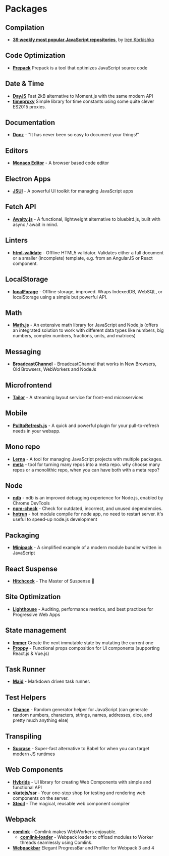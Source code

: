 # Packages

## Compilation

* **[39 weekly most popular JavaScript repositories](https://itnext.io/39-most-popular-javascript-open-source-projects-on-github-june-2018-bae92be1a886)**, by [Iren Korkishko](https://itnext.io/@Iren.Korkishko)

## Code Optimization

* **[Prepack](https://prepack.io/)** Prepack is a tool that optimizes JavaScript source code

## Date & Time

* **[DayJS](https://github.com/xx45/dayjs)** Fast 2kB alternative to Moment.js with the same modern API
* **[timeproxy](https://github.com/selbekk/timeproxy)** Simple library for time constants using some quite clever ES2015 proxies.

## Documentation

* **[Docz](https://github.com/pedronauck/docz/)** - "It has never been so easy to document your things!"

## Editors

* **[Monaco Editor](https://github.com/Microsoft/monaco-editor)** - A browser based code editor

## Electron Apps

* **[JSUI](https://github.com/kitze/JSUI)** - A powerful UI toolkit for managing JavaScript apps

## Fetch API

* **[Awaity.js](https://github.com/asfktz/Awaity.js)** - A functional, lightweight alternative to bluebird.js, built with async / await in mind.

## Linters

* **[html-validate](https://www.npmjs.com/package/html-validate)** - Offline HTML5 validator. Validates either a full document or a smaller (incomplete) template, e.g. from an AngularJS or React component.

## LocalStorage

* **[localForage](https://github.com/localForage/localForage)** - Offline storage, improved. Wraps IndexedDB, WebSQL, or localStorage using a simple but powerful API.

## Math

* **[Math.js](https://github.com/josdejong/mathjs/)** - An extensive math library for JavaScript and Node.js (offers an integrated solution to work with different data types like numbers, big numbers, complex numbers, fractions, units, and matrices)

## Messaging

* **[BroadcastChannel](https://github.com/pubkey/broadcast-channel)** - BroadcastChannel that works in New Browsers, Old Browsers, WebWorkers and NodeJs

## Microfrontend

* **[Tailor](https://github.com/zalando/tailor)** - A streaming layout service for front-end microservices

## Mobile

* **[PulltoRefresh.js](https://github.com/BoxFactura/pulltorefresh.js)** - A quick and powerful plugin for your pull-to-refresh needs in your webapp.

## Mono repo

* **[Lerna](https://github.com/lerna/lerna)** - A tool for managing JavaScript projects with multiple packages.
* **[meta](https://github.com/mateodelnorte/meta)** - tool for turning many repos into a meta repo. why choose many repos or a monolithic repo, when you can have both with a meta repo?

## Node

* **[ndb](https://github.com/GoogleChromeLabs/ndb)** - ndb is an improved debugging experience for Node.js, enabled by Chrome DevTools
* **[npm-check](https://github.com/dylang/npm-check)** - Check for outdated, incorrect, and unused dependencies.
* **[hotrun](https://github.com/yessky/hotrun)** - hot module compile for node app, no need to restart server. it's useful to speed-up node.js development

## Packaging

* **[Minipack](https://github.com/ronami/minipack)** - A simplified example of a modern module bundler written in JavaScript

## React Suspense

* **[Hitchcock](https://github.com/pomber/hitchcock)** - The Master of Suspense 🍿

## Site Optimization

* **[Lighthouse](https://github.com/GoogleChrome/lighthouse)** - Auditing, performance metrics, and best practices for Progressive Web Apps

## State management

* **[Immer](https://github.com/mweststrate/immer)** Create the next immutable state by mutating the current one
* **[Proppy](https://github.com/fahad19/proppy)** - Functional props composition for UI components (supporting React.js & Vue.js)

## Task Runner

* **[Maid](https://github.com/egoist/maid)** - Markdown driven task runner.

## Test Helpers

* **[Chance](https://github.com/chancejs/chancejs)** - Random generator helper for JavaScript (can generate random numbers, characters, strings, names, addresses, dice, and pretty much anything else)

## Transpiling

* **[Sucrase](https://github.com/alangpierce/sucrase)** - Super-fast alternative to Babel for when you can target modern JS runtimes

## Web Components

* **[Hybrids](https://github.com/hybridsjs/hybrids)** - UI library for creating Web Components with simple and functional API
* **[skatejs/ssr](https://github.com/skatejs/ssr)** - Your one-stop shop for testing and rendering web components on the server.
* **[Stecil](https://stenciljs.com/)** - The magical, reusable web component compiler

## Webpack
* **[comlink](https://github.com/GoogleChromeLabs/comlink)** - Comlink makes WebWorkers enjoyable.
  * **[comlink-loader](https://github.com/GoogleChromeLabs/comlink-loader)** - Webpack loader to offload modules to Worker threads seamlessly using Comlink.
* **[Webpackbar](https://github.com/nuxt/webpackbar)** Elegant ProgressBar and Profiler for Webpack 3 and 4

